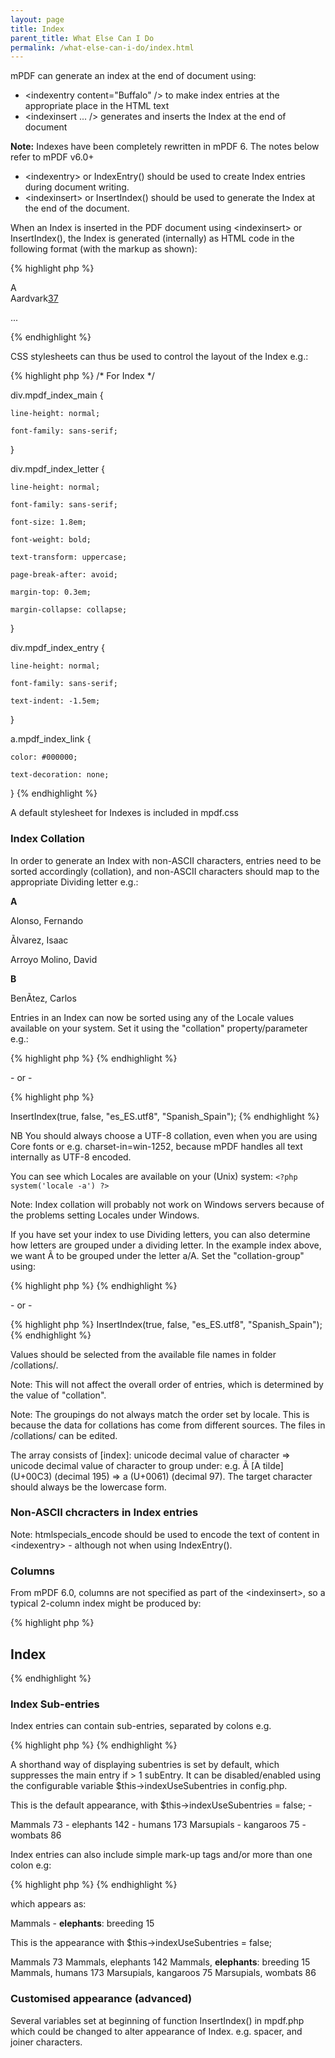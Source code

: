 ```yaml
---
layout: page
title: Index
parent_title: What Else Can I Do
permalink: /what-else-can-i-do/index.html
---
```


<div id="bpmbook" class="bpmbook" style="direction:ltr;">
<div class="topic_user_field">
<div id="U0">
<p>mPDF can generate an index at the end of document using:</p>
<ul>
<li>&lt;indexentry content="Buffalo" /&gt; to make index entries at the appropriate place in the HTML text</li>
<li>&lt;indexinsert ... /&gt; generates and inserts the Index at the end of document</li>
</ul>

<div class="alert alert-info" role="alert"><b>Note:</b> Indexes have been completely rewritten in mPDF 6. The notes below refer to mPDF v6.0+</div>
<ul>
<li>&lt;indexentry&gt; or IndexEntry() should be used to create Index entries during document writing.</li>
<li>&lt;indexinsert&gt; or InsertIndex() should be used to generate the Index at the end of the document.</li>
</ul>
<p>When an Index is inserted in the PDF document using &lt;indexinsert&gt; or InsertIndex(), the Index is generated (internally) as HTML code in the following format (with the markup as shown):</p>

{% highlight php %}
<div class="mpdf_index_main">

<div class="mpdf_index_letter">A</div>

<div class="mpdf_index_entry">Aardvark<a class="mpdf_index_link" href="#page37">37</a>

</div>

...

</div>
{% endhighlight %}

<p>CSS stylesheets can thus be used to control the layout of the Index e.g.:</p>

{% highlight php %}
/* For Index */

div.mpdf_index_main {

    line-height: normal;

    font-family: sans-serif;

}

div.mpdf_index_letter {

    line-height: normal;

    font-family: sans-serif;

    font-size: 1.8em;

    font-weight: bold;

    text-transform: uppercase;

    page-break-after: avoid; 

    margin-top: 0.3em; 

    margin-collapse: collapse;

}

div.mpdf_index_entry {

    line-height: normal;

    font-family: sans-serif;

    text-indent: -1.5em;

}

a.mpdf_index_link { 

    color: #000000; 

    text-decoration: none;

}
{% endhighlight %}

<p>A default stylesheet for Indexes is included in <span class="filename">mpdf.css</span></p>
<h3>Index Collation</h3>
<p>In order to generate an Index with non-ASCII characters, entries need to be sorted accordingly (collation), and non-ASCII characters should map to the appropriate Dividing letter e.g.:</p>

<div class="alert alert-info" role="alert"><b>A</b>

Alonso, Fernando

Ãlvarez, Isaac

Arroyo Molino, David 

<b>B</b>

BenÃtez, Carlos</div>
<p>Entries in an Index can now be sorted using any of the Locale values available on your system. Set it using the "collation" property/parameter e.g.:</p>

{% highlight php %}
<indexinsert usedivletters="on" links="off" collation="es_ES.utf8" collation-group="Spanish_Spain" />
{% endhighlight %}

<p>- or -</p>

{% highlight php %}
<?php

$mpdf->InsertIndex(true, false, "es_ES.utf8", "Spanish_Spain");
{% endhighlight %}

<p>NB You should always choose a UTF-8 collation, even when you are using Core fonts or e.g. charset-in=win-1252, because mPDF handles all text internally as UTF-8 encoded.</p>
<p>You can see which Locales are available on your (Unix) system: <code>&lt;?php system('locale -a') ?&gt;</code></p>
<p>Note: Index collation will probably not work on Windows servers because of the problems setting Locales under Windows.</p>
<p>If you have set your index to use Dividing letters, you can also determine how letters are grouped under a dividing letter. In the example index above, we want Ã to be grouped under the letter a/A. Set the "collation-group" using:</p>

{% highlight php %}
<indexinsert usedivletters="on" links="off" collation="es_ES.utf8" collation-group="Spanish_Spain" />
{% endhighlight %}

<p>- or -</p>

{% highlight php %}
<?php

$mpdf->InsertIndex(true, false, "es_ES.utf8", "Spanish_Spain");
{% endhighlight %}

<p>Values should be selected from the available file names in folder /collations/.</p>
<p>Note: This will not affect the overall order of entries, which is determined by the value of "collation".</p>
<p>Note: The groupings do not always match the order set by locale. This is because the data for collations has come from different sources. The files in /collations/ can be edited.</p>
<p>The array consists of [index]: unicode decimal value of character =&gt; unicode decimal value of character to group under: e.g. Ã [A tilde] (U+00C3) (decimal 195) =&gt; a (U+0061) (decimal 97). The target character should always be the lowercase form.</p>
<h3>Non-ASCII chcracters in Index entries</h3>
<p>Note: htmlspecials_encode should be used to encode the text of content in &lt;indexentry&gt; - although not when using IndexEntry().</p>
<h3>Columns</h3>
<p>From mPDF 6.0, columns are not specified as part of the &lt;indexinsert&gt;, so a typical 2-column index might be produced by:</p>

{% highlight php %}
<pagebreak type="next-odd" />

<h2>Index</h2>

<columns column-count="2" column-gap="5" />

<indexinsert usedivletters="on" links="on" collation="en_US.utf8" collationgroup="English_United_States" />

<columns column-count="1" />
{% endhighlight %}

<h3>Index Sub-entries</h3>
<p>Index entries can contain sub-entries, separated by colons e.g.</p>

{% highlight php %}
<indexentry content="Mammals:elephants" />
{% endhighlight %}

<p>A shorthand way of displaying subentries is set by default, which suppresses the main entry if &gt; 1 subEntry. It can be disabled/enabled using the configurable variable $this-&gt;indexUseSubentries in config.php.</p>
<p>This is the default appearance, with $this-&gt;indexUseSubentries = false; -</p>

<div class="alert alert-info" role="alert">Mammals 73

- elephants 142

- humans 173

Marsupials

- kangaroos 75

- wombats 86</div>
<p>Index entries can also include simple mark-up tags and/or more than one colon e.g:</p>

{% highlight php %}
<indexentry content="Mammals:&amp;lt;b&amp;gt;elephants&amp;lt;/b&amp;gt;: breeding" />
{% endhighlight %}

<p>which appears as:</p>

<div class="alert alert-info" role="alert">Mammals

- <b>elephants</b>: breeding 15</div>
<p>This is the appearance with $this-&gt;indexUseSubentries = false;</p>

<div class="alert alert-info" role="alert">Mammals 73

Mammals, elephants 142

Mammals, <b>elephants</b>: breeding 15

Mammals, humans 173

Marsupials, kangaroos 75

Marsupials, wombats 86</div>
<h3>Customised appearance (advanced)</h3>
<p>Several variables set at beginning of function InsertIndex() in mpdf.php which could be changed to alter appearance of Index. e.g. spacer, and joiner characters.</p>
</div>
</div>

